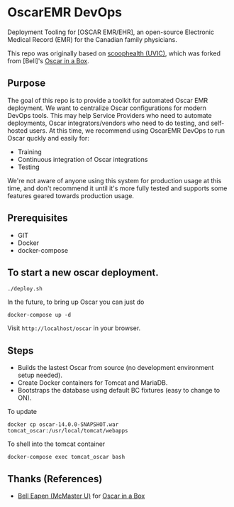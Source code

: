 # OscarEMR DevOps

Deployment Tooling for [OSCAR EMR/EHR], an open-source Electronic Medical Record (EMR) for the Canadian family physicians.

This repo was originally based on [scoophealth (UVIC)](https://github.com/scoophealth/oscar-latest-docker), which was forked from [Bell]'s [Oscar in a Box](https://github.com/dermatologist/oscar-latest-docker).

## Purpose
The goal of this repo is to provide a toolkit for automated Oscar EMR deployment. We want to centralize Oscar configurations for modern DevOps tools. This may help Service Providers who need to automate deployments, Oscar integrators/vendors who need to do testing, and self-hosted users. At this time, we recommend using OscarEMR DevOps to run Oscar quckly and easily for:

* Training
* Continuous integration of Oscar integrations
* Testing

We're not aware of anyone using this system for production usage at this time, and don't recommend it until it's more fully tested and supports some features geared towards production usage.

## Prerequisites
* GIT
* Docker
* docker-compose

## To start a new oscar deployment.
```
./deploy.sh
```

In the future, to bring up Oscar you can just do
```
docker-compose up -d
```

Visit `http://localhost/oscar` in your browser.

## Steps
* Builds the lastest Oscar from source (no development environment setup needed).
* Create Docker containers for Tomcat and MariaDB.
* Bootstraps the database using default BC fixtures (easy to change to ON).

To update
```
docker cp oscar-14.0.0-SNAPSHOT.war tomcat_oscar:/usr/local/tomcat/webapps
```

To shell into the tomcat container
```
docker-compose exec tomcat_oscar bash
```

## Thanks (References)
* [Bell Eapen (McMaster U)](http://nuchange.ca) for [Oscar in a Box](https://github.com/dermatologist/oscar-latest-docker)

